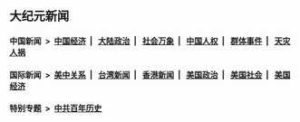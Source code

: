 ## 大纪元新闻

#### 中国新闻 &nbsp;>&nbsp; [中国经济](indexes/ncid283/README.md?09250045) &nbsp;| &nbsp; [大陆政治](indexes/ncid277/README.md?09250045) &nbsp;| &nbsp; [社会万象](indexes/ncid282/README.md?09250045) &nbsp;| &nbsp; [中国人权](indexes/ncid278/README.md?09250045) &nbsp;| &nbsp; [群体事件](indexes/ncid279/README.md?09250045) &nbsp;| &nbsp; [天灾人祸](indexes/ncid280/README.md?09250045)

#### 国际新闻 &nbsp;>&nbsp; [美中关系](indexes/nf1412576/README.md?09250045) &nbsp;| &nbsp; [台湾新闻](indexes/ncid1349361/README.md?09250045) &nbsp;| &nbsp; [香港新闻](indexes/ncid1349362/README.md?09250045) &nbsp;| &nbsp; [美国政治](indexes/ncid1078159/README.md?09250045) &nbsp;| &nbsp; [美国社会](indexes/ncid1078160/README.md?09250045) &nbsp;| &nbsp; [美国经济](indexes/ncid1078158/README.md?09250045)

#### 特别专题 &nbsp;>&nbsp; [中共百年历史](https://github.com/epoch-news/epoch-special/blob/master/README.md?09250045)  
